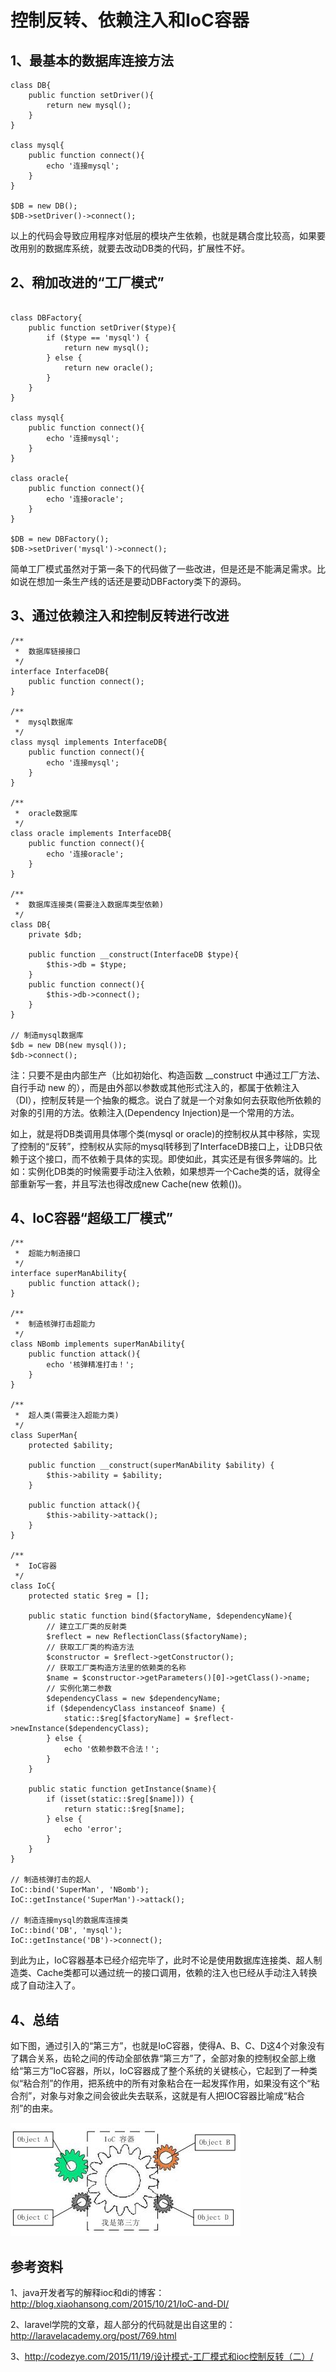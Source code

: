 # 控制反转、依赖注入和IoC容器

## 1、最基本的数据库连接方法

```
class DB{
    public function setDriver(){
        return new mysql();
    }
}

class mysql{
    public function connect(){
        echo '连接mysql';
    }
}

$DB = new DB();
$DB->setDriver()->connect();

```

以上的代码会导致应用程序对低层的模块产生依赖，也就是耦合度比较高，如果要改用别的数据库系统，就要去改动DB类的代码，扩展性不好。

## 2、稍加改进的“工厂模式”
```

class DBFactory{
    public function setDriver($type){
        if ($type == 'mysql') {
            return new mysql();
        } else {
            return new oracle();
        }
    }
}

class mysql{
    public function connect(){
        echo '连接mysql';
    }
}

class oracle{
    public function connect(){
        echo '连接oracle';
    }
}

$DB = new DBFactory();
$DB->setDriver('mysql')->connect();
```
简单工厂模式虽然对于第一条下的代码做了一些改进，但是还是不能满足需求。比如说在想加一条生产线的话还是要动DBFactory类下的源码。

## 3、通过依赖注入和控制反转进行改进
```
/**
 *  数据库链接接口
 */
interface InterfaceDB{
    public function connect();
}

/**
 *  mysql数据库
 */
class mysql implements InterfaceDB{
    public function connect(){
        echo '连接mysql';
    }
}

/**
 *  oracle数据库
 */
class oracle implements InterfaceDB{
    public function connect(){
        echo '连接oracle';
    }
}

/**
 *  数据库连接类(需要注入数据库类型依赖)
 */
class DB{
    private $db;
    
    public function __construct(InterfaceDB $type){
        $this->db = $type;
    }
    public function connect(){
        $this->db->connect();
    }
}

// 制造mysql数据库
$db = new DB(new mysql());
$db->connect();
```

注：只要不是由内部生产（比如初始化、构造函数 __construct 中通过工厂方法、自行手动 new 的），而是由外部以参数或其他形式注入的，都属于依赖注入（DI），控制反转是一个抽象的概念。说白了就是一个对象如何去获取他所依赖的对象的引用的方法。依赖注入(Dependency Injection)是一个常用的方法。

如上，就是将DB类调用具体哪个类(mysql or oracle)的控制权从其中移除，实现了控制的“反转”，控制权从实际的mysql转移到了InterfaceDB接口上，让DB只依赖于这个接口，而不依赖于具体的实现。即使如此，其实还是有很多弊端的。比如：实例化DB类的时候需要手动注入依赖，如果想弄一个Cache类的话，就得全部重新写一套，并且写法也得改成new Cache(new 依赖())。


## 4、IoC容器“超级工厂模式”

```
/**
 *  超能力制造接口
 */
interface superManAbility{
    public function attack();
}

/**
 *  制造核弹打击超能力
 */
class NBomb implements superManAbility{
	public function attack(){
		echo '核弹精准打击！';
	}
}

/**
 *  超人类(需要注入超能力类)
 */
class SuperMan{
	protected $ability;
	
	public function __construct(superManAbility $ability) {
		$this->ability = $ability;
	}
	
	public function attack(){
		$this->ability->attack();
	}
}

/**
 *  IoC容器
 */
class IoC{
	protected static $reg = [];

	public static function bind($factoryName, $dependencyName){
		// 建立工厂类的反射类
		$reflect = new ReflectionClass($factoryName);
		// 获取工厂类的构造方法
		$constructor = $reflect->getConstructor();
		// 获取工厂类构造方法里的依赖类的名称
		$name = $constructor->getParameters()[0]->getClass()->name;
		// 实例化第二参数
		$dependencyClass = new $dependencyName;
		if ($dependencyClass instanceof $name) {
			static::$reg[$factoryName] = $reflect->newInstance($dependencyClass);
		} else {
			echo '依赖参数不合法！';
		}
	}
	
	public static function getInstance($name){
		if (isset(static::$reg[$name])) {
			return static::$reg[$name];
		} else {
			echo 'error';
		}
	}
}

// 制造核弹打击的超人
IoC::bind('SuperMan', 'NBomb');
IoC::getInstance('SuperMan')->attack();

// 制造连接mysql的数据库连接类
IoC::bind('DB', 'mysql');
IoC::getInstance('DB')->connect();
```
到此为止，IoC容器基本已经介绍完毕了，此时不论是使用数据库连接类、超人制造类、Cache类都可以通过统一的接口调用，依赖的注入也已经从手动注入转换成了自动注入了。


## 4、总结

如下图，通过引入的“第三方”，也就是IoC容器，使得A、B、C、D这4个对象没有了耦合关系，齿轮之间的传动全部依靠“第三方”了，全部对象的控制权全部上缴给“第三方”IoC容器，所以，IoC容器成了整个系统的关键核心，它起到了一种类似“粘合剂”的作用，把系统中的所有对象粘合在一起发挥作用，如果没有这个“粘合剂”，对象与对象之间会彼此失去联系，这就是有人把IOC容器比喻成“粘合剂”的由来。

![](./2.jpg)

## 参考资料
1、java开发者写的解释ioc和di的博客：http://blog.xiaohansong.com/2015/10/21/IoC-and-DI/

2、laravel学院的文章，超人部分的代码就是出自这里的：http://laravelacademy.org/post/769.html

3、http://codezye.com/2015/11/19/设计模式-工厂模式和ioc控制反转（二）/

